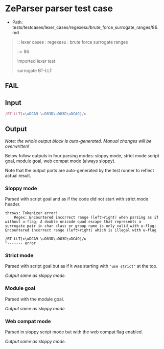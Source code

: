 # ZeParser parser test case

- Path: tests/testcases/lexer_cases/regexesu/brute_force_surrogate_ranges/86.md

> :: lexer cases : regexesu : brute force surrogate ranges
>
> ::> 86
>
> Imported lexer test
>
> surrogate BT-LLT

## FAIL

## Input

`````js
/BT-LLT[x\uDCA9-\uD83D\uD83D\uDCA9]/u
`````

## Output

_Note: the whole output block is auto-generated. Manual changes will be overwritten!_

Below follow outputs in four parsing modes: sloppy mode, strict mode script goal, module goal, web compat mode (always sloppy).

Note that the output parts are auto-generated by the test runner to reflect actual result.

### Sloppy mode

Parsed with script goal and as if the code did not start with strict mode header.

`````
throws: Tokenizer error!
    Regex: Encountered incorrect range (left>right) when parsing as if without u-flag; A double unicode quad escape that represents a surrogate pair in char class or group name is only valid with u-flag; Encountered incorrect range (left>right) which is illegal with u-flag

/BT-LLT[x\uDCA9-\uD83D\uD83D\uDCA9]/u
^------- error
`````

### Strict mode

Parsed with script goal but as if it was starting with `"use strict"` at the top.

_Output same as sloppy mode._

### Module goal

Parsed with the module goal.

_Output same as sloppy mode._

### Web compat mode

Parsed in sloppy script mode but with the web compat flag enabled.

_Output same as sloppy mode._
